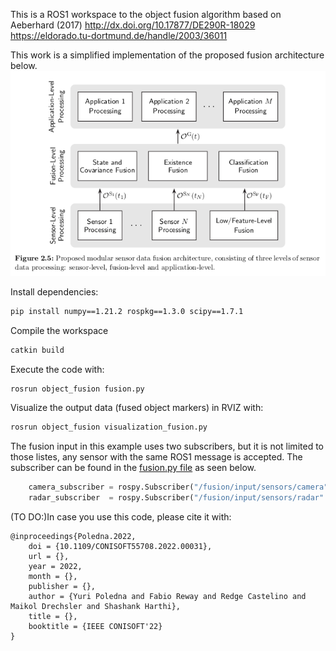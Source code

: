 This is a ROS1 workspace to the object fusion algorithm based on Aeberhard (2017) http://dx.doi.org/10.17877/DE290R-18029 https://eldorado.tu-dortmund.de/handle/2003/36011


This work is a simplified implementation of the proposed fusion architecture below.
![Aeberhard proposed Fusion Architecture(Aeberhard(2017))](imgs/aeberhard_fusion_level.png)



Install dependencies:

```bash
pip install numpy==1.21.2 rospkg==1.3.0 scipy==1.7.1
```

Compile the workspace

```bash
catkin build
```

Execute the code with:

```bash
rosrun object_fusion fusion.py
```

Visualize the output data (fused object markers) in RVIZ with:

```bash
rosrun object_fusion visualization_fusion.py
``` 

The fusion input in this example uses two subscribers, but it is not limited to those listes, any sensor with the same ROS1 message is accepted. The subscriber can be found in the [fusion.py file](src/object_fusion/src/fusion.py) as seen below.

```python
    camera_subscriber = rospy.Subscriber("/fusion/input/sensors/camera", Object_List, callback_handler.callback)
    radar_subscriber  = rospy.Subscriber("/fusion/input/sensors/radar" , Object_List, callback_handler.callback)    

```


(TO DO:)In case you use this code, please cite it with: 
```
@inproceedings{Poledna.2022,
	doi = {10.1109/CONISOFT55708.2022.00031},
	url = {},
	year = 2022,
	month = {},
	publisher = {},
	author = {Yuri Poledna and Fabio Reway and Redge Castelino and Maikol Drechsler and Shashank Harthi},
	title = {},
	booktitle = {IEEE CONISOFT'22}
}
```
